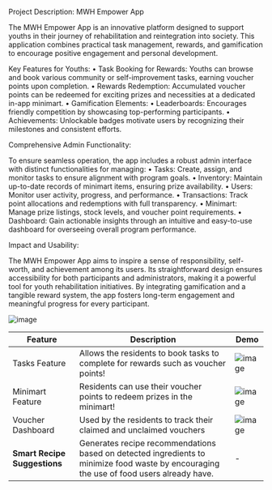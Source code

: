 Project Description: MWH Empower App

The MWH Empower App is an innovative platform designed to support youths in their journey of rehabilitation and reintegration into society. This application combines practical task management, rewards, and gamification to encourage positive engagement and personal development.

Key Features for Youths:
	•	Task Booking for Rewards: Youths can browse and book various community or self-improvement tasks, earning voucher points upon completion.
	•	Rewards Redemption: Accumulated voucher points can be redeemed for exciting prizes and necessities at a dedicated in-app minimart.
	•	Gamification Elements:
	•	Leaderboards: Encourages friendly competition by showcasing top-performing participants.
	•	Achievements: Unlockable badges motivate users by recognizing their milestones and consistent efforts.

Comprehensive Admin Functionality:

To ensure seamless operation, the app includes a robust admin interface with distinct functionalities for managing:
	•	Tasks: Create, assign, and monitor tasks to ensure alignment with program goals.
	•	Inventory: Maintain up-to-date records of minimart items, ensuring prize availability.
	•	Users: Monitor user activity, progress, and performance.
	•	Transactions: Track point allocations and redemptions with full transparency.
	•	Minimart: Manage prize listings, stock levels, and voucher point requirements.
	•	Dashboard: Gain actionable insights through an intuitive and easy-to-use dashboard for overseeing overall program performance.

Impact and Usability:

The MWH Empower App aims to inspire a sense of responsibility, self-worth, and achievement among its users. Its straightforward design ensures accessibility for both participants and administrators, making it a powerful tool for youth rehabilitation initiatives. By integrating gamification and a tangible reward system, the app fosters long-term engagement and meaningful progress for every participant.

![image](https://github.com/user-attachments/assets/bb915e76-3346-4d57-8161-808366d0e275)

| Feature | Description | Demo |
| ------- | ----------- | ---- |
| Tasks Feature | Allows the residents to book tasks to complete for rewards such as voucher points! | ![image](https://github.com/user-attachments/assets/ac67ad11-79b3-4024-9573-f900d62731f4) |
| Minimart Feature | Residents can use their voucher points to redeem prizes in the minimart! | ![image](https://github.com/user-attachments/assets/6ce09306-961e-434f-825d-6907a41474cc)|
| Voucher Dashboard | Used by the residents to track their claimed and unclaimed vouchers | ![image](https://github.com/user-attachments/assets/fdeea93f-bed9-4255-a549-0aec401eeda5)|
| **Smart Recipe Suggestions** | Generates recipe recommendations based on detected ingredients to minimize food waste by encouraging the use of food users already have. | - |
